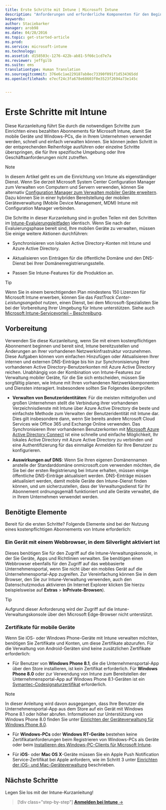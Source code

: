 ```yaml
---
title: Erste Schritte mit Intune | Microsoft Intune
description: "Anforderungen und erforderliche Komponenten für den Beginn der Verwendung Ihres Intune-Abonnements"
keywords: 
author: Staciebarker
manager: arob98
ms.date: 04/28/2016
ms.topic: get-started-article
ms.prod: 
ms.service: microsoft-intune
ms.technology: 
ms.assetid: d158503c-1276-422b-ab81-5f66c1cd7e7a
ms.reviewer: jeffgilb
ms.suite: ems
translationtype: Human Translation
ms.sourcegitcommit: 376e6c1ae229187ab8ec73390f091f1d534365dd
ms.openlocfilehash: e7ecf24c3fa678e68603f0e3523f2694a73e145c


---
```



# Erste Schritte mit Intune
Diese Kurzanleitung führt Sie durch die notwendigen Schritte zum Einrichten eines bezahlten Abonnements für Microsoft Intune, damit Sie mobile Geräte und Windows-PCs, die in Ihrem Unternehmen verwendet werden, schnell und einfach verwalten können. Sie können jeden Schritt in der entsprechenden Reihenfolge ausführen oder einzelne Schritte überspringen, die für Ihre spezifische Umgebung oder Ihre Geschäftsanforderungen nicht zutreffen.

>[!NOTE]
>In diesem Artikel geht es um die Einrichtung von Intune als eigenständiger Dienst. Wenn Sie derzeit Microsoft System Center Configuration Manager zum Verwalten von Computern und Servern verwenden, können Sie alternativ [Configuration Manager zum Verwalten mobiler Geräte erweitern](https://technet.microsoft.com/library/jj884158.aspx). Dazu können Sie in einer hybriden Bereitstellung der mobilen Geräteverwaltung (Mobile Device Management, MDM) Intune mit Configuration Manager verbinden.

Die Schritte in dieser Kurzanleitung sind in großen Teilen mit den Schritten im [Intune-Evaluierungsleitfaden](/intune/understand-explore/get-started-with-a-30-day-trial-of-microsoft-intune) identisch. Wenn Sie nach der Evaluierungsphase bereit sind, Ihre mobilen Geräte zu verwalten, müssen Sie einige weitere Aktionen durchführen:

-   Synchronisieren von lokalen Active Directory-Konten mit Intune und Azure Active Directory.

-   Aktualisieren von Einträgen für die öffentliche Domäne und den DNS-Dienst bei Ihrer Domänenregistrierungsstelle.

-   Passen Sie Intune-Features für die Produktion an.

>[!TIP]
>Wenn Sie in einem berechtigenden Plan mindestens 150 Lizenzen für Microsoft Intune erwerben, können Sie das *FastTrack Center-Leistungsangebot* nutzen, einen Dienst, bei dem Microsoft-Spezialisten Sie bei der Vorbereitung Ihrer Umgebung für Intune unterstützen. Siehe auch [Microsoft Intune-Servicevorteil – Beschreibung](https://technet.microsoft.com/library/mt228265.aspx).


## Vorbereitung
Verwenden Sie diese Kurzanleitung, wenn Sie mit einem kostenpflichtigen Abonnement beginnen und bereit sind, Intune bereitzustellen und Änderungen an Ihrer vorhandenen Netzwerkinfrastruktur vorzunehmen. Diese Aufgaben können vom einfachen Hinzufügen oder Aktualisieren Ihrer internen und externen DNS-Einträge bis hin zur Synchronisierung Ihrer vorhandenen Active Directory-Benutzerkonten mit Azure Active Directory reichen. Unabhängig von der Kombination von Intune-Features zur Verwaltung mobiler Geräte, für die Sie sich entscheiden, müssen Sie sorgfältig planen, wie Intune mit Ihren vorhandenen Netzwerkkomponenten und Diensten interagiert. Insbesondere sollten Sie Folgendes überprüfen:

-   **Verwalten von Benutzeridentitäten**: Für die meisten mittelgroßen und großen Unternehmen stellt die Verbindung ihrer vorhandenen Verzeichnisdienste mit Intune über Azure Active Directory die beste und einfachste Methode zum Verwalten der Benutzeridentität mit Intune dar. Dies gilt insbesondere dann, wenn Sie bereits andere Microsoft Cloud Services wie Office 365 und Exchange Online verwenden. Das Synchronisieren Ihrer vorhandenen Benutzerkonten mit [Microsoft Azure Active Directory Connect](https://www.microsoft.com/download/details.aspx?id=47594) ist eine schnelle und einfache Möglichkeit, Ihr lokales Active Directory mit Azure Active Directory zu verbinden und eine Authentifizierung für das einmalige Anmelden für Ihre Benutzer zu konfigurieren.

-   **Auswirkungen auf DNS**: Wenn Sie Ihren eigenen Domänennamen anstelle der Standarddomäne onmicrosoft.com verwenden möchten, die Sie bei der ersten Registrierung bei Intune erhalten, müssen einige öffentliche DNS-Einträge aktualisiert werden. DNS-Einträge müssen aktualisiert werden, damit mobile Geräte den Intune-Dienst finden können, und um sicherzustellen, dass der Verwaltungsdienst für Ihr Abonnement ordnungsgemäß funktioniert und alle Geräte verwaltet, die in Ihrem Unternehmen verwendet werden.

## Benötigte Elemente
Bereit für die ersten Schritte? Folgende Elemente sind bei der Nutzung eines kostenpflichtigen Abonnements von Intune erforderlich:

### Ein Gerät mit einem Webbrowser, in dem Silverlight aktiviert ist
Dieses benötigen Sie für den Zugriff auf die Intune-Verwaltungskonsole, in der Sie Geräte, Apps und Richtlinien verwalten. Sie benötigen einen Webbrowser ebenfalls für den Zugriff auf das webbasierte Unternehmensportal, wenn Sie nicht über ein mobiles Gerät auf die Unternehmensportal-App zugreifen. Zur Vereinfachung können Sie in dem Browser, den Sie zur Intune-Verwaltung verwenden, auch den Datenschutzmodus aktivieren (in Internet Explorer klicken Sie hierzu beispielsweise auf **Extras** &gt; **InPrivate-Browsen**).

>[!TIP]
>Aufgrund dieser Anforderung wird der Zugriff auf die Intune-Verwaltungskonsole über den Microsoft Edge-Browser nicht unterstützt.


### Zertifikate für mobile Geräte
Wenn Sie iOS- oder Windows Phone-Geräte mit Intune verwalten möchten, benötigen Sie Zertifikate und Konten, um diese Zertifikate abzurufen. Für die Verwaltung von Android-Geräten sind keine zusätzlichen Zertifikate erforderlich:

- Für Benutzer von **Windows Phone 8.1**, die die Unternehmensportal-App über den Store installieren, ist kein Zertifikat erforderlich. Für **Windows Phone 8.0** oder zur Verwendung von Intune zum Bereitstellen der Unternehmensportal-App auf Windows Phone 8.1-Geräten ist ein [Symantec-Codesignaturzertifikat](https://products.websecurity.symantec.com/orders/enrollment/microsoftCert.do) erforderlich.

>[!NOTE]
>In dieser Anleitung wird davon ausgegangen, dass Ihre Benutzer die Unternehmensportal-App aus dem Store auf ein Gerät mit Windows Phone 8.1 oder höher abrufen. Informationen zur Unterstützung von Windows Phone 8.0 finden Sie unter [Einrichten der Geräteverwaltung für Windows Phone 8.0](/Intune/deploy-use/set-up-windows-phone-8.0-management-with-microsoft-intune).

- Für **Windows-PCs** oder **Windows RT-Geräte** bestehen keine Zertifikatanforderungen beim Registrieren von Windows-PCs als Geräte oder beim [Installieren des Windows-PC-Clients für Microsoft Intune](/intune/deploy-use/install-the-windows-pc-client-with-microsoft-intune).

- Für **iOS**- oder **Mac OS X**-Geräte müssen Sie ein Apple Push Notification Service-Zertifikat bei Apple anfordern, wie im Schritt 3 unter [Einrichten der iOS- und Mac-Geräteverwaltung](/intune/deploy-use/set-up-ios-and-mac-management-with-microsoft-intune) beschrieben.

## Nächste Schritte
Legen Sie los mit der Intune-Kurzanleitung!

>[!div class="step-by-step"]
[**Anmelden bei Intune** &rarr;](start-with-a-paid-subscription-to-microsoft-intune-step-1.md)



<!--HONumber=Jul16_HO3-->


